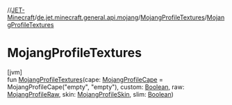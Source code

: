 //[JET-Minecraft](../../../index.md)/[de.jet.minecraft.general.api.mojang](../index.md)/[MojangProfileTextures](index.md)/[MojangProfileTextures](-mojang-profile-textures.md)

# MojangProfileTextures

[jvm]\
fun [MojangProfileTextures](-mojang-profile-textures.md)(cape: [MojangProfileCape](../-mojang-profile-cape/index.md) = MojangProfileCape("empty", "empty"), custom: [Boolean](https://kotlinlang.org/api/latest/jvm/stdlib/kotlin/-boolean/index.html), raw: [MojangProfileRaw](../-mojang-profile-raw/index.md), skin: [MojangProfileSkin](../-mojang-profile-skin/index.md), slim: [Boolean](https://kotlinlang.org/api/latest/jvm/stdlib/kotlin/-boolean/index.html))

